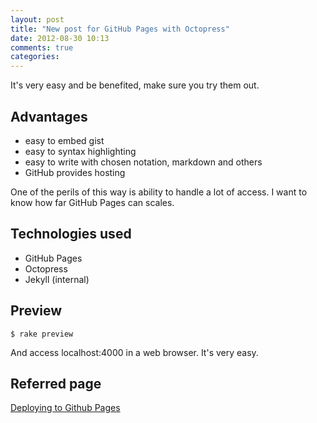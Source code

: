 ```yaml
---
layout: post
title: "New post for GitHub Pages with Octopress"
date: 2012-08-30 10:13
comments: true
categories: 
---
```


It's very easy and be benefited, make sure you try them out.

Advantages
----------

* easy to embed gist
* easy to syntax highlighting
* easy to write with chosen notation, markdown and others
* GitHub provides hosting

One of the perils of this way is ability to handle a lot of access.
I want to know how far GitHub Pages can scales.

Technologies used
-----------------

* GitHub Pages
* Octopress
* Jekyll (internal)

Preview
-------

<pre><code>$ rake preview</code></pre>

And access localhost:4000 in a web browser. It's very easy.

Referred page
-------------
[Deploying to Github Pages](http://octopress.org/docs/deploying/github/)

